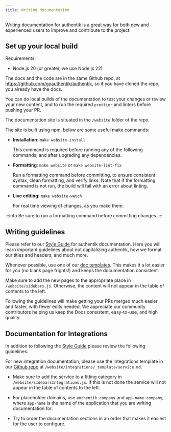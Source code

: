 ```yaml
---
title: Writing documentation
---
```


Writing documentation for authentik is a great way for both new and experienced users to improve and contribute to the project.

## Set up your local build

Requirements:

-   Node.js 20 (or greater, we use Node.js 22)

The docs and the code are in the same Github repo, at https://github.com/goauthentik/authentik, so if you have cloned the repo, you already have the docs.

You can do local builds of the documentation to test your changes or review your new content, and to run the required `prettier` and linters before pushing your PR.

The documentation site is situated in the `/website` folder of the repo.

The site is built using npm, below are some useful make commands:

-   **Installation**: `make website-install`

    This command is required before running any of the following commands, and after upgrading any dependencies.

-   **Formatting**: `make website` or `make website-lint-fix`

    Run a formatting command before committing, to ensure consistent syntax, clean formatting, and verify links. Note that if the formatting command is not run, the build will fail with an error about linting.

-   **Live editing**: `make website-watch`

    For real time viewing of changes, as you make them.

:::info
Be sure to run a formatting command before committing changes.
:::

## Writing guidelines

Please refer to our [Style Guide](./style-guide.mdx) for authentik documentation. Here you will learn important guidelines about not capitalizing authentik, how we format our titles and headers, and much more.

Whenever possible, use one of our [doc templates](./templates/index.md). This makes it a lot easier for you (no blank page frights!) and keeps the documentation consistent.

Make sure to add the new pages to the appropriate place in `/website/sidebars.js`. Otherwise, the content will not appear in the table of contents to the left.

Following the guidelines will make getting your PRs merged much easier and faster, with fewer edits needed. We appreciate our community contributors helping us keep the Docs consistent, easy-to-use, and high quality.

## Documentation for Integrations

In addition to following the [Style Guide](./style-guide.mdx) please review the following guidelines.

For new integration documentation, please use the Integrations template in our [Github repo](https://github.com/goauthentik/authentik) at `/website/integrations/_template/service.md`.

-   Make sure to add the service to a fitting category in `/website/sidebarsIntegrations.js`. If this is not done the service will not appear in the table of contents to the left.

-   For placeholder domains, use `authentik.company` and `app-name.company`, where `app-name` is the name of the application that you are writing documentation for.

-   Try to order the documentation sections in an order that makes it easiest for the user to configure.
